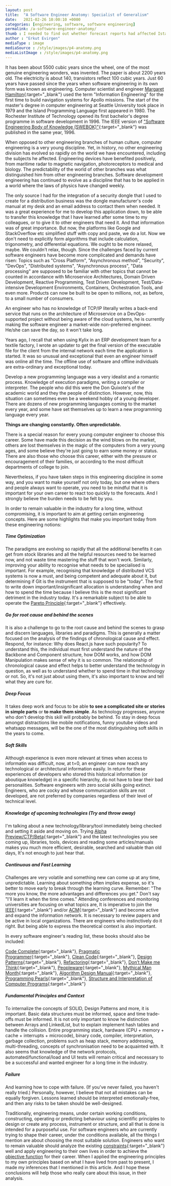 ```yaml
---
layout: post
title:  "A Software Engineer Anatomy: Specialist of Generalism"
date:   2021-02-26 10:00:10 +0000
categories: [engineering, software, software engineering]
permalink: /a-software-engineer-anatomy/
thumb : I needed to find out whether forecast reports had affected Istanbul stock market's closing prices. I just wanted to try what can be done with time series analysis methods..
author : "Erkut Evirgen"
mediaType : image
mediaSource : /style/images/p4-anatomy.png
mediaListImage : /style/images/p4-anatomy.png
---
```

It has been about 5500 cubic years since the wheel, one of the most genuine engineering wonders, was invented. The paper is about 2200 years old. The electricity is about 140, transistors reflect 100 cubic years. Just 60 years have passed since the years when software engineering in its own form was known as engineering. Computer scientist and engineer [Margaret Hamilton](https://en.wikipedia.org/wiki/Margaret_Hamilton_(software_engineer)){:target="_blank"}  used the term "Information Engineering" for the first time to build navigation systems for Apollo missions. The start of the master's degree in computer engineering at Seattle University took place in 1979 and the Island Programming Language first appeared in 1980. The Rochester Institute of Technology opened its first bachelor's degree programme in software development in 1996. The IEEE version of ["Software Engineering Body of Knowledge (SWEBOK)"](https://cs.fit.edu/~kgallagher/Schtick/Serious/SWEBOKv3.pdf){:target="_blank"} was published in the same year, 1996.

When opposed to other engineering branches of human culture, computer engineering is a very young discipline. Yet, in history, no other engineering division has evolved so rapidly on the world we have encountered, including the subjects he affected. Engineering devices have benefited positively, from maritime radar to magnetic navigation, photoreceptors to medical and biology. The predictability of the world of other branches was what distinguished him from other engineering branches. Software development engineering has continued to evolve as a discipline that has to be applied in a world where the laws of physics have changed weekly.

The only source I had for the integration of a security dongle that I used to create for a distribution business was the dongle manufacturer's code manual at my desk and an email address to contact them when needed. It was a great experience for me to develop this application down, to be able to transfer this knowledge that I have learned after some time to my colleagues, or to give it to other engineers that need it. And that information was of great importance.
But now, the platforms like Google and StackOverflow etc simplified stuff with copy and paste, we do a lot. Now we don't need to explicitly form algorithms that include calculation, trigonometry, and differential equations. We ought to be more relaxed, maybe. We couldn't relax, though. Since the challenges faced by current software engineers have become more complicated and demands have risen: Topics such as "Cross Platform", "Asynchronous method", "Security", "DevOps", "Distributed systems", "Asynchronous process", "Data processing" are supposed to be familiar with other topics that cannot be counted in accordance with Microservice Architectures, Domain Driven Development, Reactive Programming, Test Driven Development, Test/Data-intensive Development Environments, Containers, Orchestration Tools, and even more. Products can now be built to be open to millions, not, as before, to a small number of consumers.

An engineer who has no knowledge of TCP/IP literally writes a back-end service that runs on the architecture of Microservice on a DevOps-supported project without being aware of the cloud systems, he is currently making the software engineer a market-wide non-preferred engineer. He/she can save the day, so it won't take long.

Years ago, I recall that when using Kylix in an ERP development team for a textile factory, I wrote an updater to get the final version of the executable file for the client from the internal network each time the application is started. It was so unusual and exceptional that even an engineer himself was online all the time. The offline use of software and offline individuals are extra-ordinary and exceptional today.

Develop a new programming language was a very idealist and a romantic process. Knowledge of execution paradigms, writing a compiler or interpreter. The people who did this were the Don Quixote's of the academic world and they the people of distinction. However, now, this situation can sometimes even be a weekend hobby of a young developer. There are dozens of new programming languages coming to the market every year, and some have set themselves up to learn a new programming language every year.

**Things are changing constantly. Often unpredictable.**

There is a special reason for every young computer engineer to choose this career. Some have made this decision as the wind blows on the market, others are lost themselves in the magic of the computers from a very young ages, and some believe they're just going to earn some money or status. There are also those who choose this career, either with the pressure or encouragement of their families, or according to the most difficult departments of college to join.

Nevertheless, if you have taken steps in this engineering discipline in some way, and you want to make yourself not only today, but one where others and people always want to operate, you need to be mindful that it is important for your own career to react too quickly to the forecasts. And I strongly believe the burden needs to be felt by you.

In order to remain valuable in the industry for a long time, without compromising, it is important to aim at getting certain engineering concepts. Here are some highlights that make you important today from these engineering notions:

##### Time Optimization

The paradigms are evolving so rapidly that all the additional benefits it can get from stock libraries and all the helpful resources need to be learned now, and not waste time mastering the stuff that won't work. Similarly, improving your ability to recognise what needs to be specialised is important. For example, recognising that knowledge of distributed VCS systems is now a must, and being competent and adequate about it, but determining if Git is the instrument that is supposed to be "today". The first to write down important/insignificant allocation is understanding when and how to spend the time because I believe this is the most significant detriment in the industry today. It's a remarkable subject to be able to operate the [Pareto Principle](https://en.wikipedia.org/wiki/Pareto_principle){:target="_blank"} effectively.

##### Go for root cause and behind the scenes

It is also a challenge to go to the root cause and behind the scenes to grasp and discern languages, libraries and paradigms. This is generally a matter focused on the analysis of the findings of chronological cause and effect. Respond, for instance: Why does React.js have such popularity? To understand this, the individual must first understand the nature of the Backbone and Component structure, how DOM works, and how DOM Manipulation makes sense of why it is so common. The relationship of chronological cause and effect helps to better understand the technology in question, as well as to understand whether to spend time in that technology or not. So, it's not just about using them, it's also important to know and tell what they are cure for.

##### Deep Focus

It takes deep work and focus to be able **to see a complicated site or stories in simple parts** or **to make them simple**. As technology progresses, anyone who don't develop this skill will probably be behind. To stay in deep focus amongst distractions like mobile notifications, funny youtube videos and whatsapp messages, will be the one of the most distinguishing soft skills in the years to come.

##### Soft Skills

Although experience is even more relevant at times when access to informatin was difficult, now, at t=0, an engineer can now reach any technological or architectural information easily. In return for these experiences of developers who stored this historical information (or aboutique knowledge) in a specific hierarchy, do not have to bear their bad personalities. Software engineers with zero social skills going extinct. Engineers, who are cocky and whose communication skills are not developed, are not preferred by companies regardless of their level of technical level.

##### Knowledge of upcoming technologies (Try and throw away)

I'm talking about a new technology/library/tool immediately being checked and setting it aside and moving on. Trying [Alpha Preview/CTP/Beta](https://stackoverflow.com/a/736475){:target="_blank"} and the latest technologies you see coming up, libraries, tools, devices and reading some articles/manuals makes you much more efficient, desirable, searched and valuable than old days, It's not enough to just hear that.

##### Continuous and Fast Learning

Challenges are very volatile and something new can come up at any time, unpredictable. Learning about something often implies expense, so it's better to move early to break through the learning curve. Remember: "The more you know, the more advantages and differences you get." Don't say "I'll learn it when the time comes." Attending conferences and monitoring universities are focusing on what topics are, It is imperative to join the [IEEE](https://www.ieee.org/){:target="_blank"}  and/or [ACM](https://www.acm.org/){:target="_blank"} and become active and expand the information network. It is necessary to review papers and be active in local organizations. There are engineers who instinctively do it right. But being able to express the theoretical context is also important.

In every software engineer's reading list, these books should also be included:

[Code Complete](https://www.amazon.co.uk/Code-Complete-Practical-Handbook-Construction/dp/0735619670){:target="_blank"},
[Pragmatic Programmer](https://www.amazon.co.uk/Pragmatic-Programmer-journey-mastery-Anniversary/dp/0135957052/){:target="_blank"},
[Clean Code](https://www.amazon.co.uk/Clean-Code-Handbook-Software-Craftsmanship/dp/0132350882/){:target="_blank"},
[Design Patterns](https://www.amazon.co.uk/Design-patterns-elements-reusable-object-oriented/dp/0201633612/){:target="_blank"},
[Refactoring](https://www.amazon.co.uk/Refactoring-Improving-Existing-Addison-Wesley-Technology/dp/0134757599/){:target="_blank"},
[Don’t Make me Think](https://www.amazon.co.uk/Dont-Make-Think-Revisited-Usability/dp/0321965515/){:target="_blank"},
[Peopleware](https://www.amazon.co.uk/Peopleware-Productive-Projects-Teams-3rd/dp/0321934113){:target="_blank"},
[Mythical Man Month](https://www.amazon.co.uk/Mythical-Man-Month-Software-Engineering-Anniversary/dp/0201835959/){:target="_blank"},
[Algorithm Design Manual](https://www.amazon.co.uk/Algorithm-Design-Manual-Computer-Science/dp/3030542556){:target="_blank"},
[Programming Pearls](https://www.amazon.co.uk/Programming-Pearls-Joe-Bentley/dp/8177588583){:target="_blank"},
[Structure and Interpretation of Computer Programs](https://www.amazon.co.uk/Structure-Interpretation-Computer-Electrical-Engineering/dp/0262510871/){:target="_blank"}

##### Fundamental Principles and Context

To internalize the concepts of SOLID, Design Patterns and more, it is important. Basic data structures must be informed, space and time trade-offs must be informed. It is not only important to know he distinction between Arrays and LinkedList, but to explain implement hash tables and handle the collision. Entire programming stack, hardware (CPU + memory + cache + interrupts + microcode), binary code, compiler, interpretation, garbage collection, problems such as heap stack, memory addressing, multi-threading, concepts of synchronisation need to be acquainted with. It also seems that knowledge of the network protocols, automated/functional/load and UI tests will remain critical and necessary to be a successful and wanted  engineer for a long time in the industry.

##### Failure

And learning how to cope with failure. (If you've never failed, you haven't really tried.) Personally, however, I believe that not all mistakes can be equally forgiven. Lessons learned should be interpreted emotionally-free, and then any risks to be taken should be well-designed.

Traditionally, engineering means, under certain working conditions, constructing, operating or predicting behaviour using scientific principles to design or create any process, instrument or structure, and all that is done is intended for a purposeful use. For software engineers who are currently trying to shape their career, under the conditions available, all the things I mention are about choosing the most suitable solution. Engineers who want to remain valuable should analyze the existing [constraints](https://www.arxterra.com/realistic-constraints-and-engineering-standards/#Constraint){:target="_blank"} well and apply engineering to their own lives in order to achieve the [objective function](https://abaqus-docs.mit.edu/2017/English/SIMACAEANLRefMap/simaanl-c-optobjectives.htm) for their career. When I applied the engineering principles to my own principles based on what I have lived from past to present, I made my inferences that I mentioned in this article. And I hope these conclusions will help those who really care about this issue, in their analysis.
